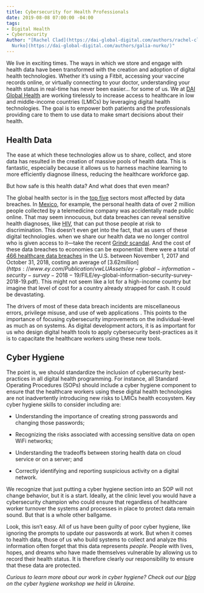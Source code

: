 ```yaml
---
title: Cybersecurity for Health Professionals
date: 2019-08-08 07:00:00 -04:00
tags:
- Digital Health
- Cybersecurity
Author: "[Rachel Clad](https://dai-global-digital.com/authors/rachel-clad/) and [Galia
  Nurko](https://dai-global-digital.com/authors/galia-nurko/)"
---
```


We live in exciting times. The ways in which we store and engage with health data have been transformed with the creation and adoption of digital health technologies. Whether it’s using a Fitbit, accessing your vaccine records online, or virtually connecting to your doctor, understanding your health status in real-time has never been easier… for some of us. We at [DAI Global Health](https://www.dai.com/our-work/solutions/global-health) are working tirelessly to increase access to healthcare in low and middle-income countries (LMICs) by leveraging digital health technologies. The goal is to empower both patients and the professionals providing care to them to use data to make smart decisions about their health.

<!--more-->

## Health Data

The ease at which these technologies allow us to share, collect, and store data has resulted in the creation of massive pools of health data. This is fantastic, especially because it allows us to harness machine learning to more efficiently diagnose illness, reducing the healthcare workforce gap.

But how safe is this health data? And what does that even mean?

The global health sector is in the [top five](https://enterprise.verizon.com/resources/reports/2019-data-breach-investigations-report.pdf) sectors most affected by data breaches. In [Mexico](https://www.bleepingcomputer.com/news/security/health-care-data-of-2-million-people-in-mexico-exposed-online), for example, the personal health data of over 2 million people collected by a telemedicine company was accidentally made public online. That may seem innocuous, but data breaches can reveal sensitive health diagnoses, like [HIV](https://www.nytimes.com/2019/01/28/world/asia/singapore-hiv-records.html), that can put those people at risk to discrimination. This doesn’t even get into the fact, that as users of these digital technologies. when we share our health data we no longer control who is given access to it—take the recent [Grindr scandal](https://www.buzzfeednews.com/article/azeenghorayshi/grindr-hiv-status-privacy#.rePVAd4x). And the cost of these data breaches to economies can be exponential: there were a total of [466 healthcare data breaches](https://enterprise.verizon.com/resources/reports/2019-data-breach-investigations-report.pdf) in the U.S. between November 1, 2017 and October 31, 2018, costing an average of [$3.62 million](https://www.ey.com/Publication/vwLUAssets/ey-global-information-security-survey-2018-19/$FILE/ey-global-information-security-survey-2018-19.pdf). This might not seem like a lot for a high-income country but imagine that level of cost for a country already strapped for cash. It could be devastating.

The drivers of most of these data breach incidents are miscellaneous errors, privilege misuse, and use of web applications . This points to the importance of focusing cybersecurity improvements on the individual-level as much as on systems. As digital development actors, it is as important for us who design digital health tools to apply cybersecurity best-practices as it is to capacitate the healthcare workers using these new tools.

## Cyber Hygiene

The point is, we should standardize the inclusion of cybersecurity best-practices in all digital health programming. For instance,  all Standard Operating Procedures (SOPs) should include a cyber hygiene component to ensure that the healthcare workers using these digital health technologies are not inadvertently introducing new risks to LMICs health ecosystem. Key cyber hygiene skills to consider including are: 

* Understanding the importance of creating strong passwords and changing those passwords;

* Recognizing the risks associated with accessing sensitive data on open WiFi networks;

* Understanding the tradeoffs between storing health data on cloud service or on a server; and

* Correctly identifying and reporting suspicious activity on a digital network.

We recognize that just putting a cyber hygiene section into an SOP will not change behavior, but it is a start. Ideally, at the clinic level you would have a cybersecurity champion who could ensure that regardless of healthcare worker turnover the systems and processes in place to protect data remain sound. But that is a whole other ballgame.

Look, this isn’t easy. All of us have been guilty of poor cyber hygiene, like ignoring the prompts to update our passwords at work. But when it comes to health data, those of us who build systems to collect and analyze this information often forget that this data represents *people*. People with lives, hopes, and dreams who have made themselves vulnerable by allowing us to record their health status. It is therefore clearly our responsibility to ensure that these data are protected.

*Curious to learn more about our work in cyber hygiene? Check out our [blog](https://dai-global-digital.com/cybersecurity-lessons-from-ukraine.html) on the cyber hygiene workshop we held in Ukraine.*